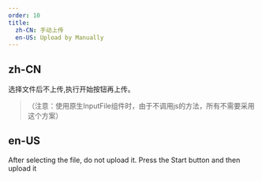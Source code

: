 ```yaml
---
order: 10
title:
  zh-CN: 手动上传
  en-US: Upload by Manually
---
```


## zh-CN

选择文件后不上传,执行开始按钮再上传。
>（注意：使用原生InputFile组件时，由于不调用js的方法，所有不需要采用这个方案）

## en-US

After selecting the file, do not upload it. Press the Start button and then upload it
